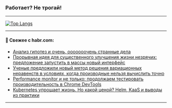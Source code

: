 ### Работает? Не трогай!

---
<!--
#### 🛠️ Technical stack:

![Java](https://img.shields.io/badge/Java-informational?logo=Oracle&style=flat&logoColor=white&color=FF4500)
![Kotlin](https://img.shields.io/badge/Kotlin-informational?logo=Kotlin&style=flat&logoColor=white&color=774D97)
![TS](https://img.shields.io/badge/TypeScript-informational?logo=typeScript&style=flat&logoColor=black&color=017acc)
![Python](https://img.shields.io/badge/Python-informational?logo=Python&style=flat&logoColor=black&color=ffdd54) <br>
![Spring](https://img.shields.io/badge/Spring-informational?logo=Spring&style=flat&logoColor=white&color=6DB33F) 
![SpringBoot](https://img.shields.io/badge/SpringBoot-informational?logo=SpringBoot&style=flat&logoColor=white&color=6DB33F)
![Nest](https://img.shields.io/badge/NestJS-informational?logo=NestJS&style=flat&logoColor=white&color=E0234E) 
![NodeJS](https://img.shields.io/badge/NodeJS-informational?logo=node.js&style=flat&logoColor=white&color=70A760)<br>
![PostgreSQL](https://img.shields.io/badge/PostgreSQL-informational?logo=PostgreSQL&style=flat&logoColor=white&color=DAA520)
![MongoDB](https://img.shields.io/badge/MongoDB-informational?logo=MongoDB&style=flat&logoColor=white&color=870000)
![Apache](https://img.shields.io/badge/Apache-informational?logo=apache&style=flat&logoColor=white&color=f74e28)

___ 
-->

<!--- #### 🛠️ : --->

[![Top Langs](https://github-readme-stats-82jvfl3w3-advtsettinggmailcoms-projects.vercel.app/api/top-langs/?username=zloylis&langs_count=10&hide_title=true&title_color=e6edf3&size_weight=0.5&count_weight=0.5&layout=compact&hide_progress=true&hide_border=true&theme=dracula&hide=css,makefile,cmake)](https://github.com/zloylis)

<!---


####  :octocat:&nbsp;&nbsp; Статистика:

![GitHub stats](https://github-readme-stats-u2qms2cxw-advtsettinggmailcoms-projects.vercel.app/api?username=zloylis&show_icons=true&hide_border=true&theme=dracula&title_color=e6edf3&include_all_commits=true&count_private=true&hide_rank=false&hide_title=true&rank_icon=github)
-->
---

#### 💬 Свежее с habr.com:

<!-- BLOG-POST-LIST:START -->
- [Анализ гипотез и очень, ооооооочень странные дела](https://habr.com/ru/articles/950618/?utm_source=habrahabr&utm_medium=rss&utm_campaign=950618)
- [Прорывная идея для существенного улучшения жизни незрячих: предложение запустить в массы новый интерфейс](https://habr.com/ru/companies/ruvds/articles/949000/?utm_source=habrahabr&utm_medium=rss&utm_campaign=949000)
- [Ученые предложили новый метод решения вариационных неравенств в условиях, когда производные нельзя вычислить точно](https://habr.com/ru/articles/944440/?utm_source=habrahabr&utm_medium=rss&utm_campaign=944440)
- [Performance monitor и не только: продолжаем тестировать производительность в Chrome DevTools](https://habr.com/ru/companies/sberbank/articles/950294/?utm_source=habrahabr&utm_medium=rss&utm_campaign=950294)
- [Kubernetes упрощает жизнь. Но какой ценой? Helm, KaaS и выводы из практики](https://habr.com/ru/companies/runity/articles/950492/?utm_source=habrahabr&utm_medium=rss&utm_campaign=950492)
<!-- BLOG-POST-LIST:END -->

---
